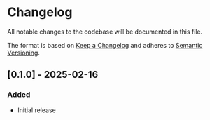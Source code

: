 # Changelog

All notable changes to the codebase will be documented in this file.

The format is based on [Keep a Changelog](https://keepachangelog.com/en/1.1.0/) and adheres to [Semantic Versioning](https://semver.org/).

## [0.1.0] - 2025-02-16
### Added
- Initial release
